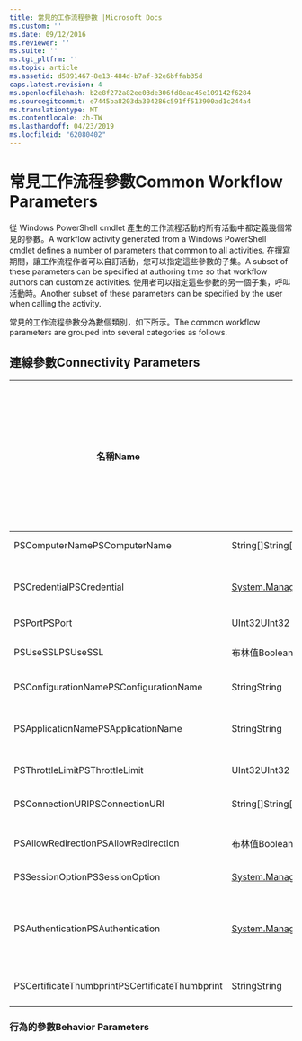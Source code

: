 ```yaml
---
title: 常見的工作流程參數 |Microsoft Docs
ms.custom: ''
ms.date: 09/12/2016
ms.reviewer: ''
ms.suite: ''
ms.tgt_pltfrm: ''
ms.topic: article
ms.assetid: d5891467-8e13-484d-b7af-32e6bffab35d
caps.latest.revision: 4
ms.openlocfilehash: b2e8f272a82ee03de306fd8eac45e109142f6284
ms.sourcegitcommit: e7445ba8203da304286c591ff513900ad1c244a4
ms.translationtype: MT
ms.contentlocale: zh-TW
ms.lasthandoff: 04/23/2019
ms.locfileid: "62080402"
---
```

# <a name="common-workflow-parameters"></a><span data-ttu-id="00144-102">常見工作流程參數</span><span class="sxs-lookup"><span data-stu-id="00144-102">Common Workflow Parameters</span></span>

<span data-ttu-id="00144-103">從 Windows PowerShell cmdlet 產生的工作流程活動的所有活動中都定義幾個常見的參數。</span><span class="sxs-lookup"><span data-stu-id="00144-103">A workflow activity generated from a Windows PowerShell cmdlet  defines a number of parameters that common to all activities.</span></span> <span data-ttu-id="00144-104">在撰寫期間，讓工作流程作者可以自訂活動，您可以指定這些參數的子集。</span><span class="sxs-lookup"><span data-stu-id="00144-104">A subset of these parameters can be specified at authoring time so that workflow authors can customize activities.</span></span> <span data-ttu-id="00144-105">使用者可以指定這些參數的另一個子集，呼叫活動時。</span><span class="sxs-lookup"><span data-stu-id="00144-105">Another subset of these parameters can be specified by the user when calling the activity.</span></span>

<span data-ttu-id="00144-106">常見的工作流程參數分為數個類別，如下所示。</span><span class="sxs-lookup"><span data-stu-id="00144-106">The common workflow parameters are grouped into several categories as follows.</span></span>

## <a name="connectivity-parameters"></a><span data-ttu-id="00144-107">連線參數</span><span class="sxs-lookup"><span data-stu-id="00144-107">Connectivity Parameters</span></span>

|<span data-ttu-id="00144-108">名稱</span><span class="sxs-lookup"><span data-stu-id="00144-108">Name</span></span>|<span data-ttu-id="00144-109">類型</span><span class="sxs-lookup"><span data-stu-id="00144-109">Type</span></span>|<span data-ttu-id="00144-110">描述</span><span class="sxs-lookup"><span data-stu-id="00144-110">Description</span></span>|<span data-ttu-id="00144-111">您可指定在執行階段的使用者嗎？</span><span class="sxs-lookup"><span data-stu-id="00144-111">Can be specified by end user at execution time?</span></span>|<span data-ttu-id="00144-112">您可指定在撰寫期間的工作流程作者嗎？</span><span class="sxs-lookup"><span data-stu-id="00144-112">Can be specified by workflow author at authoring time?</span></span>|<span data-ttu-id="00144-113">您可指定在具現化的工作流程作者嗎？</span><span class="sxs-lookup"><span data-stu-id="00144-113">Can be specified by workflow author at instantiation?</span></span>|
|----------|----------|-----------------|-----------------------------------------------------|------------------------------------------------------------|-----------------------------------------------------------|
|<span data-ttu-id="00144-114">PSComputerName</span><span class="sxs-lookup"><span data-stu-id="00144-114">PSComputerName</span></span>|<span data-ttu-id="00144-115">String[]</span><span class="sxs-lookup"><span data-stu-id="00144-115">String[]</span></span>|<span data-ttu-id="00144-116">要啟動作業的電腦名稱的清單。</span><span class="sxs-lookup"><span data-stu-id="00144-116">A list of computer names for which to launch jobs.</span></span>|<span data-ttu-id="00144-117">是</span><span class="sxs-lookup"><span data-stu-id="00144-117">Yes</span></span>|<span data-ttu-id="00144-118">是</span><span class="sxs-lookup"><span data-stu-id="00144-118">Yes</span></span>|<span data-ttu-id="00144-119">是</span><span class="sxs-lookup"><span data-stu-id="00144-119">Yes</span></span>|
|<span data-ttu-id="00144-120">PSCredential</span><span class="sxs-lookup"><span data-stu-id="00144-120">PSCredential</span></span>|[<span data-ttu-id="00144-121">System.Management.Automation.PSCredential</span><span class="sxs-lookup"><span data-stu-id="00144-121">System.Management.Automation.PSCredential</span></span>](/dotnet/api/System.Management.Automation.PSCredential)|<span data-ttu-id="00144-122">要使用的驗證認證來登入 PSComputerName 參數所指定的電腦。</span><span class="sxs-lookup"><span data-stu-id="00144-122">The authentication credential to use to login to the computers specified by the PSComputerName parameter.</span></span> <span data-ttu-id="00144-123">此參數會指定 PSComputerName 時才有效。</span><span class="sxs-lookup"><span data-stu-id="00144-123">This parameter is valid only if PSComputerName is specified.</span></span>|<span data-ttu-id="00144-124">是</span><span class="sxs-lookup"><span data-stu-id="00144-124">Yes</span></span>|<span data-ttu-id="00144-125">是</span><span class="sxs-lookup"><span data-stu-id="00144-125">Yes</span></span>|<span data-ttu-id="00144-126">是</span><span class="sxs-lookup"><span data-stu-id="00144-126">Yes</span></span>|
|<span data-ttu-id="00144-127">PSPort</span><span class="sxs-lookup"><span data-stu-id="00144-127">PSPort</span></span>|<span data-ttu-id="00144-128">UInt32</span><span class="sxs-lookup"><span data-stu-id="00144-128">UInt32</span></span>|<span data-ttu-id="00144-129">要用來執行工作流程的連接埠。</span><span class="sxs-lookup"><span data-stu-id="00144-129">The port to be used to run the workflow.</span></span>|<span data-ttu-id="00144-130">是</span><span class="sxs-lookup"><span data-stu-id="00144-130">Yes</span></span>|<span data-ttu-id="00144-131">是</span><span class="sxs-lookup"><span data-stu-id="00144-131">Yes</span></span>|<span data-ttu-id="00144-132">是</span><span class="sxs-lookup"><span data-stu-id="00144-132">Yes</span></span>|
|<span data-ttu-id="00144-133">PSUseSSL</span><span class="sxs-lookup"><span data-stu-id="00144-133">PSUseSSL</span></span>|<span data-ttu-id="00144-134">布林值</span><span class="sxs-lookup"><span data-stu-id="00144-134">Boolean</span></span>|<span data-ttu-id="00144-135">若要建立安全連線到遠端電腦執行工作流程中使用安全通訊端層 (SSL) 通訊協定。</span><span class="sxs-lookup"><span data-stu-id="00144-135">Use Secure Sockets Layer (SSL) protocol to establish a secure connection to the remote computer to run the workflow.</span></span>|<span data-ttu-id="00144-136">是</span><span class="sxs-lookup"><span data-stu-id="00144-136">Yes</span></span>|<span data-ttu-id="00144-137">是</span><span class="sxs-lookup"><span data-stu-id="00144-137">Yes</span></span>|<span data-ttu-id="00144-138">是</span><span class="sxs-lookup"><span data-stu-id="00144-138">Yes</span></span>|
|<span data-ttu-id="00144-139">PSConfigurationName</span><span class="sxs-lookup"><span data-stu-id="00144-139">PSConfigurationName</span></span>|<span data-ttu-id="00144-140">String</span><span class="sxs-lookup"><span data-stu-id="00144-140">String</span></span>|<span data-ttu-id="00144-141">用來執行工作流程工作階段設定。</span><span class="sxs-lookup"><span data-stu-id="00144-141">The session configuration used to run the workflow.</span></span>|<span data-ttu-id="00144-142">是</span><span class="sxs-lookup"><span data-stu-id="00144-142">Yes</span></span>|<span data-ttu-id="00144-143">是</span><span class="sxs-lookup"><span data-stu-id="00144-143">Yes</span></span>|<span data-ttu-id="00144-144">是</span><span class="sxs-lookup"><span data-stu-id="00144-144">Yes</span></span>|
|<span data-ttu-id="00144-145">PSApplicationName</span><span class="sxs-lookup"><span data-stu-id="00144-145">PSApplicationName</span></span>|<span data-ttu-id="00144-146">String</span><span class="sxs-lookup"><span data-stu-id="00144-146">String</span></span>|<span data-ttu-id="00144-147">工作流程執行的連線 URI 的應用程式名稱部分。</span><span class="sxs-lookup"><span data-stu-id="00144-147">The application name portion of the connection URI for the workflow execution.</span></span> <span data-ttu-id="00144-148">只有在您不使用 ConnectionURI 參數時，請使用此參數。</span><span class="sxs-lookup"><span data-stu-id="00144-148">Use this parameter only when you are not using the ConnectionURI parameter.</span></span>|<span data-ttu-id="00144-149">是</span><span class="sxs-lookup"><span data-stu-id="00144-149">Yes</span></span>|<span data-ttu-id="00144-150">是</span><span class="sxs-lookup"><span data-stu-id="00144-150">Yes</span></span>|<span data-ttu-id="00144-151">是</span><span class="sxs-lookup"><span data-stu-id="00144-151">Yes</span></span>|
|<span data-ttu-id="00144-152">PSThrottleLimit</span><span class="sxs-lookup"><span data-stu-id="00144-152">PSThrottleLimit</span></span>|<span data-ttu-id="00144-153">UInt32</span><span class="sxs-lookup"><span data-stu-id="00144-153">UInt32</span></span>|<span data-ttu-id="00144-154">可執行工作流程建立的並行連線數目上限。</span><span class="sxs-lookup"><span data-stu-id="00144-154">The maximum number of concurrent connections that can be established to run the workflow.</span></span>|<span data-ttu-id="00144-155">是</span><span class="sxs-lookup"><span data-stu-id="00144-155">Yes</span></span>|<span data-ttu-id="00144-156">TBD</span><span class="sxs-lookup"><span data-stu-id="00144-156">TBD</span></span>|<span data-ttu-id="00144-157">是</span><span class="sxs-lookup"><span data-stu-id="00144-157">Yes</span></span>|
|<span data-ttu-id="00144-158">PSConnectionURI</span><span class="sxs-lookup"><span data-stu-id="00144-158">PSConnectionURI</span></span>|<span data-ttu-id="00144-159">String[]</span><span class="sxs-lookup"><span data-stu-id="00144-159">String[]</span></span>|<span data-ttu-id="00144-160">針對用來執行工作流程的互動式工作階段指定端點的完整 Uri 的陣列。</span><span class="sxs-lookup"><span data-stu-id="00144-160">An array of fully-qualified URIs that specify the endpoints for the interactive sessions used to run the workflow.</span></span>|<span data-ttu-id="00144-161">是</span><span class="sxs-lookup"><span data-stu-id="00144-161">Yes</span></span>|<span data-ttu-id="00144-162">是</span><span class="sxs-lookup"><span data-stu-id="00144-162">Yes</span></span>|<span data-ttu-id="00144-163">是</span><span class="sxs-lookup"><span data-stu-id="00144-163">Yes</span></span>|
|<span data-ttu-id="00144-164">PSAllowRedirection</span><span class="sxs-lookup"><span data-stu-id="00144-164">PSAllowRedirection</span></span>|<span data-ttu-id="00144-165">布林值</span><span class="sxs-lookup"><span data-stu-id="00144-165">Boolean</span></span>|<span data-ttu-id="00144-166">指定是否允許這個連接來執行工作流程的替代 URI 的重新導向。</span><span class="sxs-lookup"><span data-stu-id="00144-166">Specifies whether to allow redirection of this connection to an alternate URI to run the workflow.</span></span>|<span data-ttu-id="00144-167">是</span><span class="sxs-lookup"><span data-stu-id="00144-167">Yes</span></span>|<span data-ttu-id="00144-168">是</span><span class="sxs-lookup"><span data-stu-id="00144-168">Yes</span></span>|<span data-ttu-id="00144-169">是</span><span class="sxs-lookup"><span data-stu-id="00144-169">Yes</span></span>|
|<span data-ttu-id="00144-170">PSSessionOption</span><span class="sxs-lookup"><span data-stu-id="00144-170">PSSessionOption</span></span>|[<span data-ttu-id="00144-171">System.Management.Automation.Remoting.Pssessionoption</span><span class="sxs-lookup"><span data-stu-id="00144-171">System.Management.Automation.Remoting.Pssessionoption</span></span>](/dotnet/api/System.Management.Automation.Remoting.PSSessionOption)|<span data-ttu-id="00144-172">用來執行工作流程工作階段的進階的選項。</span><span class="sxs-lookup"><span data-stu-id="00144-172">Advanced options for the session used to run the workflow.</span></span>|<span data-ttu-id="00144-173">是</span><span class="sxs-lookup"><span data-stu-id="00144-173">Yes</span></span>|<span data-ttu-id="00144-174">是</span><span class="sxs-lookup"><span data-stu-id="00144-174">Yes</span></span>|<span data-ttu-id="00144-175">是</span><span class="sxs-lookup"><span data-stu-id="00144-175">Yes</span></span>|
|<span data-ttu-id="00144-176">PSAuthentication</span><span class="sxs-lookup"><span data-stu-id="00144-176">PSAuthentication</span></span>|[<span data-ttu-id="00144-177">System.Management.Automation.Runspaces.Authenticationmechanism</span><span class="sxs-lookup"><span data-stu-id="00144-177">System.Management.Automation.Runspaces.Authenticationmechanism</span></span>](/dotnet/api/System.Management.Automation.Runspaces.AuthenticationMechanism)|<span data-ttu-id="00144-178">值為[System.Management.Automation.Runspaces.Authenticationmechanism](/dotnet/api/System.Management.Automation.Runspaces.AuthenticationMechanism)列舉，指定用來驗證使用者的認證的驗證機制。</span><span class="sxs-lookup"><span data-stu-id="00144-178">A value of the [System.Management.Automation.Runspaces.Authenticationmechanism](/dotnet/api/System.Management.Automation.Runspaces.AuthenticationMechanism) enumeration that specifies the authentication mechanism used to authenticate the user's credentials.</span></span>|<span data-ttu-id="00144-179">是</span><span class="sxs-lookup"><span data-stu-id="00144-179">Yes</span></span>|<span data-ttu-id="00144-180">是</span><span class="sxs-lookup"><span data-stu-id="00144-180">Yes</span></span>|<span data-ttu-id="00144-181">是</span><span class="sxs-lookup"><span data-stu-id="00144-181">Yes</span></span>|
|<span data-ttu-id="00144-182">PSCertificateThumbprint</span><span class="sxs-lookup"><span data-stu-id="00144-182">PSCertificateThumbprint</span></span>|<span data-ttu-id="00144-183">String</span><span class="sxs-lookup"><span data-stu-id="00144-183">String</span></span>|<span data-ttu-id="00144-184">數位公開金鑰憑證 (X509) 的可執行工作流程的權限的使用者帳戶。</span><span class="sxs-lookup"><span data-stu-id="00144-184">The digital public key certificate (X509) of a user account that has permission to run the workflow.</span></span>|<span data-ttu-id="00144-185">是</span><span class="sxs-lookup"><span data-stu-id="00144-185">Yes</span></span>|<span data-ttu-id="00144-186">是</span><span class="sxs-lookup"><span data-stu-id="00144-186">Yes</span></span>|<span data-ttu-id="00144-187">是</span><span class="sxs-lookup"><span data-stu-id="00144-187">Yes</span></span>|

### <a name="behavior-parameters"></a><span data-ttu-id="00144-188">行為的參數</span><span class="sxs-lookup"><span data-stu-id="00144-188">Behavior Parameters</span></span>